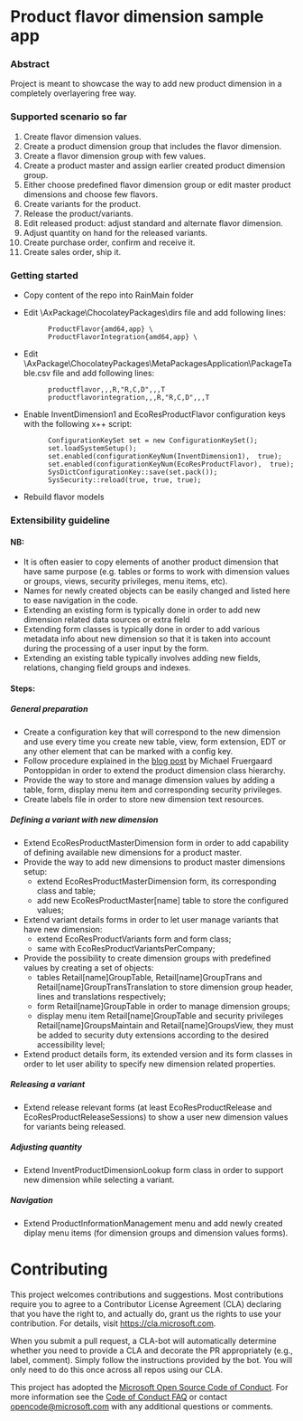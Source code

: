 # Product flavor dimension sample app
### Abstract
Project is meant to showcase the way to add new product dimension in a completely overlayering free way.

### Supported scenario so far
1.	Create flavor dimension values.
2.	Create a product dimension group that includes the flavor dimension.
3.	Create a flavor dimension group with few values.
4.	Create a product master and assign earlier created product dimension group.
5.	Either choose predefined flavor dimension group or edit master product dimensions and choose few flavors.
6.	Create variants for the product.
7.	Release the product/variants.
8.	Edit released product: adjust standard and alternate flavor dimension.
9.	Adjust quantity on hand for the released variants.
10. Create purchase order, confirm and receive it.
11. Create sales order, ship it.

### Getting started
- Copy content of the repo into RainMain folder
- Edit \AxPackage\ChocolateyPackages\dirs file and add following lines:

			ProductFlavor{amd64,app} \
			ProductFlavorIntegration{amd64,app} \
			
- Edit \AxPackage\ChocolateyPackages\MetaPackagesApplication\PackageTable.csv file and add following lines:

			productflavor,,,R,"R,C,D",,,T
			productflavorintegration,,,R,"R,C,D",,,T
			
- Enable InventDimension1 and EcoResProductFlavor configuration keys with the following x++ script: 

	        ConfigurationKeySet set = new ConfigurationKeySet();
	        set.loadSystemSetup();
	        set.enabled(configurationKeyNum(InventDimension1),  true);
	        set.enabled(configurationKeyNum(EcoResProductFlavor),  true);
	        SysDictConfigurationKey::save(set.pack());
	        SysSecurity::reload(true, true, true);
			
- Rebuild flavor models
	

### Extensibility guideline
#### NB: 

- It is often easier to copy elements of another product dimension that have same purpose (e.g. tables or forms to work with dimension values or groups, views, security privileges, menu items, etc).
- Names for newly created objects can be easily changed and listed here to ease navigation in the code.
- Extending an existing form is typically done in order to add new dimension related data sources or extra field
- Extending form classes is typically done in order to add various metadata info about new dimension so that it is taken into account during the processing of a user input by the form.
- Extending an existing table typically involves adding new fields, relations, changing field groups and indexes.

#### Steps:

##### General preparation

 - Create a configuration key that will correspond to the new dimension and use every time you create new table, view, form extension, EDT or any other element that can be marked with a config key.
 - Follow procedure explained in the [blog post](https://blogs.msdn.microsoft.com/mfp/2017/08/10/extensible-inventory-dimensions/) by Michael Fruergaard Pontoppidan in order to extend the product dimension class hierarchy.
 - Provide the way to store and manage dimension values by adding a table, form, display menu item and corresponding security privileges.
 - Create labels file in order to store new dimension text resources.
 
##### Defining a variant with new dimension

 - Extend EcoResProductMasterDimension form in order to add capability of defining available new dimensions for a product master.
 - Provide the way to add new dimensions to product master dimensions setup:
	 - extend EcoResProductMasterDimension form, its corresponding class and table;
	 - add new EcoResProductMaster[name] table to store the configured values;
 - Extend variant details forms in order to let user manage variants that have new dimension:
	 - extend EcoResProductVariants form and form class;
	 - same with EcoResProductVariantsPerCompany;
 - Provide the possibility to create dimension groups with predefined values by creating a set of objects:
	 - tables Retail[name]GroupTable, Retail[name]GroupTrans and Retail[name]GroupTransTranslation to store dimension group header, lines and translations respectively;
	 - form Retail[name]GroupTable in order to manage dimension groups;
	 - display menu item Retail[name]GroupTable and security privileges Retail[name]GroupsMaintain and Retail[name]GroupsView, they must be added to security duty extensions according to the desired accessibility level;
 - Extend product details form, its extended version and its form classes in order to let user ability to specify new dimension related properties.

##### Releasing a variant

 - Extend release relevant forms (at least EcoResProductRelease and EcoResProductReleaseSessions) to show a user new dimension values for variants being released.

##### Adjusting quantity

- Extend InventProductDimensionLookup form class in order to support new dimension while selecting a variant.

##### Navigation

 - Extend ProductInformationManagement menu and add newly created diplay menu items (for dimension groups and dimension values forms).


# Contributing

This project welcomes contributions and suggestions.  Most contributions require you to agree to a
Contributor License Agreement (CLA) declaring that you have the right to, and actually do, grant us
the rights to use your contribution. For details, visit https://cla.microsoft.com.

When you submit a pull request, a CLA-bot will automatically determine whether you need to provide
a CLA and decorate the PR appropriately (e.g., label, comment). Simply follow the instructions
provided by the bot. You will only need to do this once across all repos using our CLA.

This project has adopted the [Microsoft Open Source Code of Conduct](https://opensource.microsoft.com/codeofconduct/).
For more information see the [Code of Conduct FAQ](https://opensource.microsoft.com/codeofconduct/faq/) or
contact [opencode@microsoft.com](mailto:opencode@microsoft.com) with any additional questions or comments.
